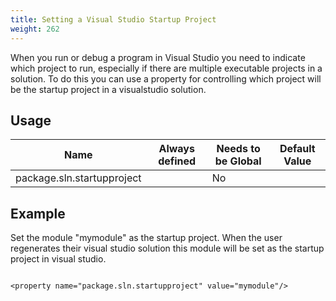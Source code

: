 ```yaml
---
title: Setting a Visual Studio Startup Project
weight: 262
---
```


When you run or debug a program in Visual Studio you need to indicate which project to run,
especially if there are multiple executable projects in a solution.
To do this you can use a property for controlling which project will be the startup project in a visualstudio solution.

<a name="BuildEnvPropertyUsage"></a>
## Usage ##

Name |Always defined |Needs to be Global |Default Value |
--- |--- |--- |--- |
| package.sln.startupproject |  | No |  |

## Example ##

Set the module &quot;mymodule&quot; as the startup project.
When the user regenerates their visual studio solution this module will be set as the startup project in visual studio.


```

<property name="package.sln.startupproject" value="mymodule"/>

```
